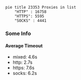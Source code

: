 
```mermaid
pie title 23353 Proxies in list
    "HTTP" : 16758
    "HTTPS": 5595
    "SOCKS" : 4441
```

### Some Info
#### Average Timeout

- mixed: 4.6s
- http: 2.7s
- https: 7.6s
- socks: 6.2s